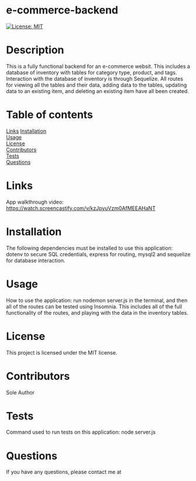 # e-commerce-backend

[![License: MIT](https://img.shields.io/badge/License-MIT-yellow.svg)](https://opensource.org/licenses/MIT)

# Description

This is a fully functional backend for an e-commerce websit. This includes a database of inventory with tables for category type, product, and tags. Interaction with the database of inventory is through Sequelize. All routes for viewing all the tables and their data, adding data to the tables, updating data to an existing item, and deleting an existing item have all been created.

# Table of contents

[Links](#links)
[Installation](#installation)  
[Usage](#usage)  
[License](#license)  
[Contributors](#contributors)  
[Tests](#tests)  
[Questions](#questions)

# Links

App walkthrough video: https://watch.screencastify.com/v/kzJpyuVzm0AfMEEAHaNT

# Installation

The following dependencies must be installed to use this application: dotenv to secure SQL credentials, express for routing, mysql2 and sequelize for database interaction.

# Usage

How to use the application: run nodemon server.js in the terminal, and then all of the routes can be tested using Insomnia. This includes all of the full functionality of the routes, and playing with the data in the inventory tables.

# License

This project is licensed under the MIT license.

# Contributors

Sole Author

# Tests

Command used to run tests on this application: node server.js

# Questions

If you have any questions, please contact me at

